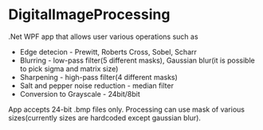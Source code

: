 # DigitalImageProcessing
.Net WPF app that allows user various operations such as
- Edge detecion - Prewitt, Roberts Cross, Sobel, Scharr
- Blurring - low-pass filter(5 different masks), Gaussian blur(it is possible to pick sigma and matrix size)
- Sharpening - high-pass filter(4 different masks)
- Salt and pepper noise reduction - median filter
- Conversion to Grayscale - 24bit/8bit

App accepts 24-bit .bmp files only.
Processing can use mask of various sizes(currently sizes are hardcoded except gaussian blur).
